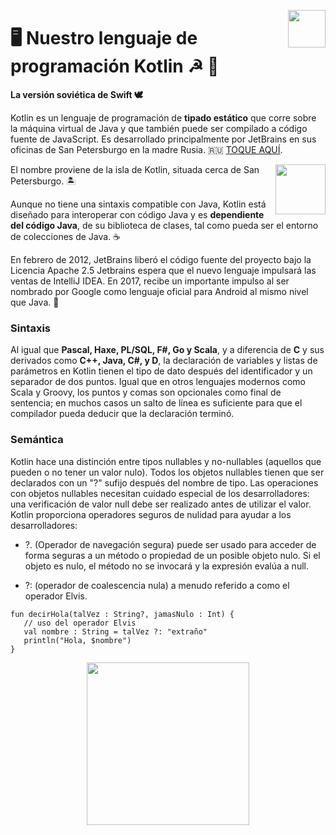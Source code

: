 <p>
  <img src="img/Kotlin-logo.png" align = "right"  width="60"/>
</p>

# 🖥 Nuestro lenguaje de programación Kotlin ☭ 🤖

**La versión soviética de Swift 🕊** 



Kotlin es un lenguaje de programación de **tipado estático** que corre sobre la máquina virtual de Java y que también puede ser compilado a código fuente de JavaScript. Es desarrollado principalmente por JetBrains en sus oficinas de San Petersburgo en la madre Rusia. 🇷🇺 [TOQUE AQUÍ](https://www.youtube.com/watch?v=U06jlgpMtQs). 
<p>
  <img src="img/jetbrains.png" align = "right"  width="80"/>
</p>
El nombre proviene de la isla de Kotlin, situada cerca de San Petersburgo. 🏝

Aunque no tiene una sintaxis compatible con Java, Kotlin está diseñado para interoperar con código Java y es **dependiente del código Java**, de su biblioteca de clases, tal como pueda ser el entorno de colecciones de Java. ☕️

En febrero de 2012, JetBrains liberó el código fuente del proyecto bajo la Licencia Apache 2.5​ Jetbrains espera que el nuevo lenguaje impulsará las ventas de IntelliJ IDEA.​ En 2017, recibe un importante impulso al ser nombrado por Google como lenguaje oficial para Android al mismo nivel que Java. 🎉

### Sintaxis
Al igual que **Pascal, Haxe, PL/SQL, F#, Go y Scala**, y a diferencia de **C** y sus derivados como **C++, Java, C#, y D**,  la declaración de variables y listas de parámetros en Kotlin tienen el tipo de dato después del identificador y un separador de dos puntos. Igual que en otros lenguajes modernos como Scala y Groovy, los puntos y comas son opcionales como final de sentencia; en muchos casos un salto de línea es suficiente para que el compilador pueda deducir que la declaración terminó.


### Semántica

Kotlin hace una distinción entre tipos nullables y no-nullables (aquellos que pueden o no tener un valor nulo). Todos los objetos nullables tienen que ser declarados con un "?" sufijo después del nombre de tipo. Las operaciones con objetos nullables necesitan cuidado especial de los desarrolladores: una verificación de valor null debe ser realizado antes de utilizar el valor. Kotlin proporciona operadores seguros de nulidad para ayudar a los desarrolladores:

- ?. (Operador de navegación segura) puede ser usado para acceder de forma seguras a un método o propiedad de un posible objeto nulo. Si el objeto es nulo, el método no se invocará y la expresión evalúa a null.

- ?: (operador de coalescencia nula) a menudo referido a como el operador Elvis.




```
fun decirHola(talVez : String?, jamasNulo : Int) {
   // uso del operador Elvis
   val nombre : String = talVez ?: "extraño"
   println("Hola, $nombre")
}
```


<p align = "center" >
  <img src="img/ciencias.png"  width="260"/>
</p>
